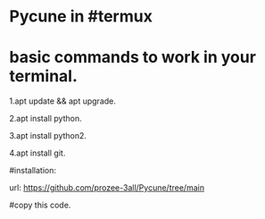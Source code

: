 # Pycune in #termux


# basic commands to work in your terminal.
1.apt update && apt upgrade.

2.apt install python.

3.apt install python2.

4.apt install git.

#installation:

url: https://github.com/prozee-3all/Pycune/tree/main

#copy this code.

